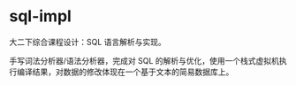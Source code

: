 # sql-impl

大二下综合课程设计：SQL 语言解析与实现。

手写词法分析器/语法分析器，完成对 SQL 的解析与优化，使用一个栈式虚拟机执行编译结果，对数据的修改体现在一个基于文本的简易数据库上。
